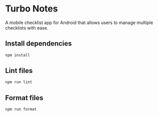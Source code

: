 # Turbo Notes

A mobile checklist app for Android that allows users to manage multiple
checklists with ease.

## Install dependencies

```sh
npm install
```

## Lint files

```sh
npm run lint
```

## Format files

```sh
npm run format
```
